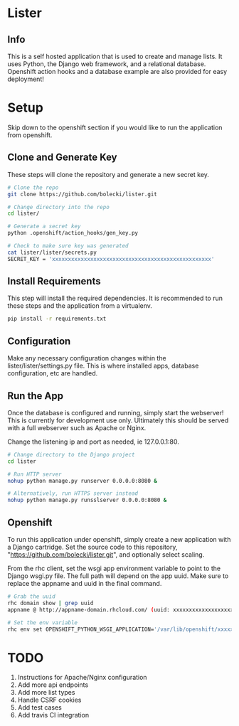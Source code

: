 # Lister

## Info
This is a self hosted application that is used to create and manage lists.  It uses Python, the Django web framework, and a relational database.  Openshift action hooks and a database example are also provided for easy deployment!

# Setup
Skip down to the openshift section if you would like to run the application from openshift.

## Clone and Generate Key
These steps will clone the repository and generate a new secret key.

```bash
# Clone the repo
git clone https://github.com/bolecki/lister.git

# Change directory into the repo
cd lister/

# Generate a secret key
python .openshift/action_hooks/gen_key.py

# Check to make sure key was generated
cat lister/lister/secrets.py
SECRET_KEY = 'xxxxxxxxxxxxxxxxxxxxxxxxxxxxxxxxxxxxxxxxxxxxxxxxxx'
```

## Install Requirements
This step will install the required dependencies.  It is recommended to run these steps and the application from a virtualenv.

```bash
pip install -r requirements.txt
```

## Configuration
Make any necessary configuration changes within the lister/lister/settings.py file.  This is where installed apps, database configuration, etc are handled.

## Run the App
Once the database is configured and running, simply start the webserver!  This is currently for development use only.  Ultimately this should be served with a full webserver such as Apache or Nginx.

Change the listening ip and port as needed, ie 127.0.0.1:80.

```bash
# Change directory to the Django project
cd lister

# Run HTTP server
nohup python manage.py runserver 0.0.0.0:8080 &

# Alternatively, run HTTPS server instead
nohup python manage.py runsslserver 0.0.0.0:8080 &
```

## Openshift
To run this application under openshift, simply create a new application with a Django cartridge.  Set the source code to this repository, "https://github.com/bolecki/lister.git", and optionally select scaling.

From the rhc client, set the wsgi app environment variable to point to the Django wsgi.py file.  The full path will depend on the app uuid.  Make sure to replace the appname and uuid in the final command.

```bash
# Grab the uuid
rhc domain show | grep uuid
appname @ http://appname-domain.rhcloud.com/ (uuid: xxxxxxxxxxxxxxxxxxxxxxxx)

# Set the env variable
rhc env set OPENSHIFT_PYTHON_WSGI_APPLICATION='/var/lib/openshift/xxxxxxxxxxxxxxxxxxxxxxxx/app-root/repo/lister/lister/wsgi.py' --app appname
```

# TODO
1. Instructions for Apache/Nginx configuration
2. Add more api endpoints
3. Add more list types
4. Handle CSRF cookies
5. Add test cases
6. Add travis CI integration
